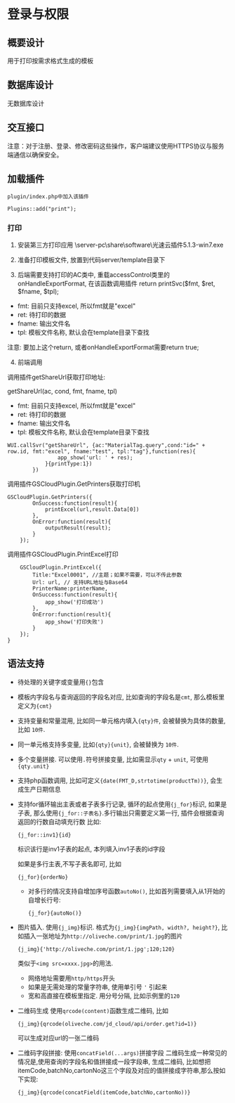 # 登录与权限

## 概要设计

用于打印按需求格式生成的模板

## 数据库设计

无数据库设计

## 交互接口

注意：对于注册、登录、修改密码这些操作，客户端建议使用HTTPS协议与服务端通信以确保安全。

## 加载插件
	plugin/index.php中加入该插件

```
Plugins::add("print");
```

### 打印

1. 安装第三方打印应用
	\\server-pc\share\software\光速云插件5.1.3-win7.exe

2. 准备打印模板文件, 放置到代码server/template目录下

3. 后端需要支持打印的AC类中, 重载accessControl类里的onHandleExportFormat, 在该函数调用插件
	return printSvc($fmt, $ret, $fname, $tpl);

- fmt: 目前只支持excel, 所以fmt就是"excel" 
- ret: 待打印的数据
- fname: 输出文件名
- tpl: 模板文件名称, 默认会在template目录下查找

注意: 要加上这个return, 或者onHandleExportFormat需要return true;

4. 前端调用

调用插件getShareUrl获取打印地址:

getShareUrl(ac, cond, fmt, fname, tpl)

- fmt: 目前只支持excel, 所以fmt就是"excel" 
- ret: 待打印的数据
- fname: 输出文件名
- tpl: 模板文件名称, 默认会在template目录下查找

```
WUI.callSvr("getShareUrl", {ac:"MaterialTag.query",cond:"id=" + row.id, fmt:"excel", fname:"test", tpl:"tag"},function(res){
				app_show('url: ' + res);
			}{printType:1})
		})
```

调用插件GSCloudPlugin.GetPrinters获取打印机
```
GSCloudPlugin.GetPrinters({
		OnSuccess:function(result){
			printExcel(url,result.Data[0])
		},
		OnError:function(result){
			outputResult(result);
		}
	});
```

调用插件GSCloudPlugin.PrintExcel打印
```
	GSCloudPlugin.PrintExcel({
		Title:"Excel0001", //主题；如果不需要，可以不传此参数
		Url: url, // 支持URL地址与Base64
		PrinterName:printerName,
		OnSuccess:function(result){
			app_show('打印成功')
		},
		OnError:function(result){
			app_show('打印失败')
		}
	});
}
```

## 语法支持
+ 待处理的关键字或变量用`{}`包含

+ 模板内字段名与查询返回的字段名对应, 比如查询的字段名是`cmt`, 那么模板里定义为`{cmt}`

+ 支持变量和常量混用, 比如同一单元格内填入`{qty}件`, 会被替换为具体的数量, 比如 `10件`.

+ 同一单元格支持多变量, 比如`{qty}{unit}`, 会被替换为 `10件`.

+ 多个变量拼接. 可以使用`.`符号拼接变量, 比如需显示`qty` + `unit`, 可使用 `{qty.unit}` 

+ 支持php函数调用, 比如可定义`{date(FMT_D,strtotime(productTm))}`, 会生成生产日期信息

+ 支持for循环输出主表或者子表多行记录, 循环的起点使用`{j_for}`标识, 如果是子表, 那么使用`{j_for::子表名}`.多行输出只需要定义第一行, 插件会根据查询返回的行数自动填充行数
比如:	
	```
	{j_for::inv1}{id}
	```
	标识该行是inv1子表的起点, 本列填入inv1子表的id字段

	如果是多行主表,不写子表名即可, 比如
	```
	{j_for}{orderNo}
	```
	+ 对多行的情况支持自增加序号函数`autoNo()`, 比如首列需要填入从1开始的自增长行号:

		```
		{j_for}{autoNo()}
		```

+ 图片插入. 使用`{j_img}`标识. 格式为`{j_img}{imgPath, width?, height?}`, 比如插入一张地址为`http://oliveche.com/print/1.jpg`的图片
	```
	{j_img}{'http://oliveche.com/print/1.jpg';120;120}
	```
	类似于`<img src=xxxx.jpg>`的用法.

	+ 网络地址需要用`http/https`开头
	+ 如果是无需处理的常量字符串, 使用单引号 `'` 引起来
	+ 宽和高直接在模板里指定. 用分号分隔, 比如示例里的`120`

+ 二维码生成
使用`qrcode(content)`函数生成二维码, 比如

	```
	{j_img}{qrcode(oliveche.com/jd_cloud/api/order.get?id=1)}
	```
	可以生成对应url的一张二维码

+ 二维码字段拼接: 
使用`concatField(...args)`拼接字段
二维码生成一种常见的情况是,使用查询的字段名和值拼接成一段字段串, 生成二维码, 比如想把itemCode,batchNo,cartonNo这三个字段及对应的值拼接成字符串,那么按如下实现:
	```
	{j_img}{qrcode(concatField(itemCode,batchNo,cartonNo))}
	```
